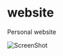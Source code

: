 # website
Personal website 

![ScreenShot](https://raw.github.com/{username}/{repository}/{branch}/{path})
